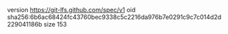 version https://git-lfs.github.com/spec/v1
oid sha256:6b6ac68424fc43760bec9338c5c2216da976b7e0291c9c7c014d2d229041186b
size 153
